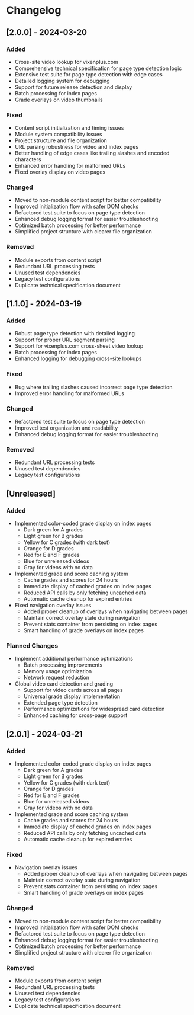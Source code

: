# Changelog

## [2.0.0] - 2024-03-20
### Added
- Cross-site video lookup for vixenplus.com
- Comprehensive technical specification for page type detection logic
- Extensive test suite for page type detection with edge cases
- Detailed logging system for debugging
- Support for future release detection and display
- Batch processing for index pages
- Grade overlays on video thumbnails

### Fixed
- Content script initialization and timing issues
- Module system compatibility issues
- Project structure and file organization
- URL parsing robustness for video and index pages
- Better handling of edge cases like trailing slashes and encoded characters
- Enhanced error handling for malformed URLs
- Fixed overlay display on video pages

### Changed
- Moved to non-module content script for better compatibility
- Improved initialization flow with safer DOM checks
- Refactored test suite to focus on page type detection
- Enhanced debug logging format for easier troubleshooting
- Optimized batch processing for better performance
- Simplified project structure with clearer file organization

### Removed
- Module exports from content script
- Redundant URL processing tests
- Unused test dependencies
- Legacy test configurations
- Duplicate technical specification document

## [1.1.0] - 2024-03-19
### Added
- Robust page type detection with detailed logging
- Support for proper URL segment parsing
- Support for vixenplus.com cross-sheet video lookup
- Batch processing for index pages
- Enhanced logging for debugging cross-site lookups

### Fixed
- Bug where trailing slashes caused incorrect page type detection
- Improved error handling for malformed URLs

### Changed
- Refactored test suite to focus on page type detection
- Improved test organization and readability
- Enhanced debug logging format for easier troubleshooting

### Removed
- Redundant URL processing tests
- Unused test dependencies
- Legacy test configurations

## [Unreleased]
### Added
- Implemented color-coded grade display on index pages
  - Dark green for A grades
  - Light green for B grades
  - Yellow for C grades (with dark text)
  - Orange for D grades
  - Red for E and F grades
  - Blue for unreleased videos
  - Gray for videos with no data
- Implemented grade and score caching system
  - Cache grades and scores for 24 hours
  - Immediate display of cached grades on index pages
  - Reduced API calls by only fetching uncached data
  - Automatic cache cleanup for expired entries
- Fixed navigation overlay issues
  - Added proper cleanup of overlays when navigating between pages
  - Maintain correct overlay state during navigation
  - Prevent stats container from persisting on index pages
  - Smart handling of grade overlays on index pages

### Planned Changes
- Implement additional performance optimizations
  - Batch processing improvements
  - Memory usage optimization
  - Network request reduction
- Global video card detection and grading
  - Support for video cards across all pages
  - Universal grade display implementation
  - Extended page type detection
  - Performance optimizations for widespread card detection
  - Enhanced caching for cross-page support

## [2.0.1] - 2024-03-21
### Added
- Implemented color-coded grade display on index pages
  - Dark green for A grades
  - Light green for B grades
  - Yellow for C grades (with dark text)
  - Orange for D grades
  - Red for E and F grades
  - Blue for unreleased videos
  - Gray for videos with no data
- Implemented grade and score caching system
  - Cache grades and scores for 24 hours
  - Immediate display of cached grades on index pages
  - Reduced API calls by only fetching uncached data
  - Automatic cache cleanup for expired entries

### Fixed
- Navigation overlay issues
  - Added proper cleanup of overlays when navigating between pages
  - Maintain correct overlay state during navigation
  - Prevent stats container from persisting on index pages
  - Smart handling of grade overlays on index pages

### Changed
- Moved to non-module content script for better compatibility
- Improved initialization flow with safer DOM checks
- Refactored test suite to focus on page type detection
- Enhanced debug logging format for easier troubleshooting
- Optimized batch processing for better performance
- Simplified project structure with clearer file organization

### Removed
- Module exports from content script
- Redundant URL processing tests
- Unused test dependencies
- Legacy test configurations
- Duplicate technical specification document 